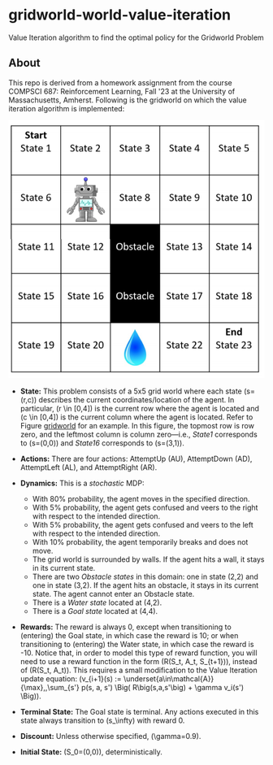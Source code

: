 # gridworld-world-value-iteration
Value Iteration algorithm to find the optimal policy for the Gridworld Problem

## About
This repo is derived from a homework assignment from the course COMPSCI 687: Reinforcement Learning, Fall '23 at the University of Massachusetts, Amherst. Following is the gridworld on which the value iteration algorithm is implemented:

![Gridworld 687](687_gridworld.png)

- **State:** This problem consists of a 5x5 grid world where each state \(s=(r,c)\) describes the current coordinates/location of the agent. In particular, \(r \in [0,4]\) is the current row where the agent is located and \(c \in [0,4]\) is the current column where the agent is located. Refer to Figure [gridworld](#gridworld) for an example. In this figure, the topmost row is row zero, and the leftmost column is column zero—i.e., *State1* corresponds to \(s=(0,0)\) and *State16* corresponds to \(s=(3,1)\).

- **Actions:** There are four actions: AttemptUp (AU), AttemptDown (AD), AttemptLeft (AL), and AttemptRight (AR).

- **Dynamics:** This is a *stochastic* MDP:
  - With 80% probability, the agent moves in the specified direction.
  - With 5% probability, the agent gets confused and veers to the right with respect to the intended direction.
  - With 5% probability, the agent gets confused and veers to the left with respect to the intended direction.
  - With 10% probability, the agent temporarily breaks and does not move.
  - The grid world is surrounded by walls. If the agent hits a wall, it stays in its current state.
  - There are two *Obstacle states* in this domain: one in state (2,2) and one in state (3,2). If the agent hits an obstacle, it stays in its current state. The agent cannot enter an Obstacle state.
  - There is a *Water state* located at (4,2).
  - There is a *Goal state* located at (4,4).

- **Rewards:** The reward is always 0, except when transitioning to (entering) the Goal state, in which case the reward is 10; or when transitioning to (entering) the Water state, in which case the reward is -10. Notice that, in order to model this type of reward function, you will need to use a reward function in the form \(R(S_t, A_t, S_{t+1})\), instead of \(R(S_t, A_t)\). This requires a small modification to the Value Iteration update equation: \(v_{i+1}(s) := \underset{a\in\mathcal{A}}{\max}\,\,\sum_{s'} p(s, a, s') \Big( R\big(s,a,s'\big) + \gamma v_i(s') \Big)\).

- **Terminal State:** The Goal state is terminal. Any actions executed in this state always transition to \(s_\infty\) with reward 0.

- **Discount:** Unless otherwise specified, \(\gamma=0.9\).

- **Initial State:** \(S_0=(0,0)\), deterministically.

[gridworld]: /687_gridworld.png "Gridworld Example"


